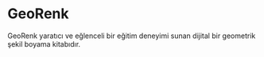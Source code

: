 # GeoRenk
GeoRenk yaratıcı ve eğlenceli bir eğitim deneyimi sunan dijital bir geometrik şekil boyama kitabıdır.
